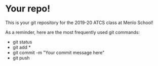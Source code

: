 # Your repo!

This is your git repository for the 2019-20 ATCS class at Menlo School!

As a reminder, here are the most frequently used git commands:

* git status
* git add *
* git commit -m "Your commit message here"
* git push
